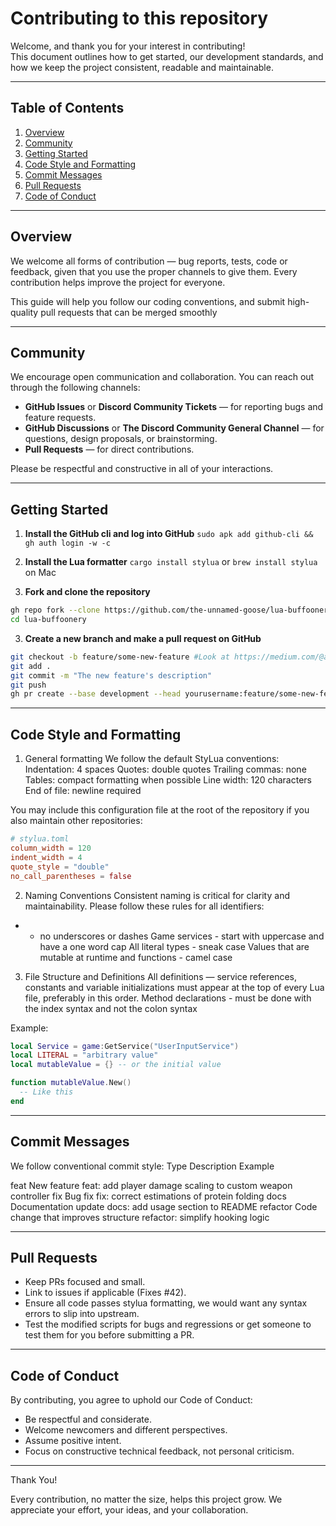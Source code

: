 # Contributing to this repository
Welcome, and thank you for your interest in contributing!  
This document outlines how to get started, our development standards, and how we keep the project consistent, readable and maintainable.

---
## Table of Contents
1. [Overview](#overview)  
2. [Community](#community)  
3. [Getting Started](#getting-started)  
4. [Code Style and Formatting](#code-style-and-formatting)  
5. [Commit Messages](#commit-messages)  
6. [Pull Requests](#pull-requests)  
7. [Code of Conduct](#code-of-conduct)

---
## Overview
We welcome all forms of contribution — bug reports, tests, code or feedback, given that you use the proper channels to give them.
Every contribution helps improve the project for everyone.  

This guide will help you follow our coding conventions, and submit high-quality pull requests that can be merged smoothly

---
## Community
We encourage open communication and collaboration.
You can reach out through the following channels:
- **GitHub Issues** or **Discord Community Tickets** — for reporting bugs and feature requests.
- **GitHub Discussions** or **The Discord Community General Channel** — for questions, design proposals, or brainstorming.
- **Pull Requests** — for direct contributions.  

Please be respectful and constructive in all of your interactions.

---
## Getting Started
1. **Install the GitHub cli and log into GitHub**
`sudo apk add github-cli && gh auth login -w -c`

2. **Install the Lua formatter**
`cargo install stylua` or `brew install stylua` on Mac

3. **Fork and clone the repository**
```bash
gh repo fork --clone https://github.com/the-unnamed-goose/lua-buffoonery
cd lua-buffoonery
```

3. **Create a new branch and make a pull request on GitHub**
```bash
git checkout -b feature/some-new-feature #Look at https://medium.com/@abhay.pixolo/naming-conventions-for-git-branches-a-cheatsheet-8549feca2534 for details
git add .
git commit -m "The new feature's description"
git push
gh pr create --base development --head yourusername:feature/some-new-feature --title "Add feature XYZ" --body "This PR adds XYZ functionality by doing N."
```

---
## Code Style and Formatting
1. General formatting
We follow the default StyLua conventions:
Indentation: 4 spaces
Quotes: double quotes
Trailing commas: none
Tables: compact formatting when possible
Line width: 120 characters
End of file: newline required

You may include this configuration file at the root of the repository if you also maintain other repositories:
```toml
# stylua.toml
column_width = 120
indent_width = 4
quote_style = "double"
no_call_parentheses = false
```

2. Naming Conventions
Consistent naming is critical for clarity and maintainability. Please follow these rules for all identifiers:
* - no underscores or dashes
Game services - start with uppercase and have a one word cap
All literal types - sneak case
Values that are mutable at runtime and functions - camel case

3. File Structure and Definitions
All definitions — service references, constants and variable initializations must appear at the top of every Lua file, preferably in this order.
Method declarations - must be done with the index syntax and not the colon syntax

Example:
```lua
local Service = game:GetService("UserInputService")
local LITERAL = "arbitrary value"
local mutableValue = {} -- or the initial value

function mutableValue.New()
  -- Like this
end
```

---
## Commit Messages
We follow conventional commit style:
Type	Description	Example

feat	New feature	feat: add player damage scaling to custom weapon controller
fix	Bug fix	fix: correct estimations of protein folding
docs	Documentation update	docs: add usage section to README
refactor	Code change that improves structure	refactor: simplify hooking logic

---
## Pull Requests
- Keep PRs focused and small.
- Link to issues if applicable (Fixes #42).
- Ensure all code passes stylua formatting, we would want any syntax errors to slip into upstream.
- Test the modified scripts for bugs and regressions or get someone to test them for you before submitting a PR.

---
## Code of Conduct
By contributing, you agree to uphold our Code of Conduct:
- Be respectful and considerate.
- Welcome newcomers and different perspectives.
- Assume positive intent.
- Focus on constructive technical feedback, not personal criticism.

---
Thank You!

Every contribution, no matter the size, helps this project grow. We appreciate your effort, your ideas, and your collaboration.